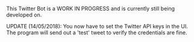 This Twitter Bot is a WORK IN PROGRESS and is currently still being developed on.

UPDATE (14/05/2018):
You now have to set the Twitter API keys in the UI. The program will send out a 'test' tweet to verify the credentials are fine.
